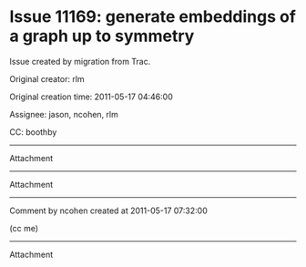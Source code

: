 # Issue 11169: generate embeddings of a graph up to symmetry

Issue created by migration from Trac.

Original creator: rlm

Original creation time: 2011-05-17 04:46:00

Assignee: jason, ncohen, rlm

CC:  boothby




---

Attachment


---

Attachment


---

Comment by ncohen created at 2011-05-17 07:32:00

(cc me)


---

Attachment
